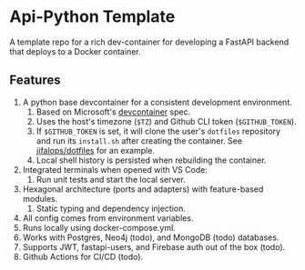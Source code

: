 # Api-Python Template

A template repo for a rich dev-container for developing a FastAPI backend that deploys to a Docker container.

## Features

1. A python base devcontainer for a consistent development environment.
    1. Based on Microsoft's [devcontainer][1] spec.
    1. Uses the host's timezone (`$TZ`) and Github CLI token (`$GITHUB_TOKEN`).
    1. If `$GITHUB_TOKEN` is set, it will clone the user's `dotfiles` repository and run its `install.sh` after creating the container. See [jifalops/dotfiles][2] for an example.
    1. Local shell history is persisted when rebuilding the container.
1. Integrated terminals when opened with VS Code:
    1. Run unit tests and start the local server.
1. Hexagonal architecture (ports and adapters) with feature-based modules.
    1. Static typing and dependency injection.
1. All config comes from environment variables.
1. Runs locally using docker-compose.yml.
1. Works with Postgres, Neo4j (todo), and MongoDB (todo) databases.
1. Supports JWT, fastapi-users, and Firebase auth out of the box (todo).
1. Github Actions for CI/CD (todo).



[1]: https://github.com/devcontainers/images/tree/main/src/typescript-node
[2]: https://github.com/jifalops/dotfiles
[3]: https://marketplace.visualstudio.com/items?itemName=ms-vscode-remote.remote-containers
[4]: https://github.com/jifalops/dotfiles/blob/bf9627445abf5ffe25515e8a6d2fe1d1c681e606/.sh_common#L87